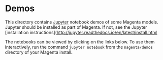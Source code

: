 # Demos

This directory contains [Jupyter](https://jupyter.org)
notebook demos of some Magenta models. Jupyter should be installed
as part of Magenta. If not, see the Jupyter
[installation instructions](http://jupyter.readthedocs.io/en/latest/install.html

The notebooks can be viewed by clicking on the links below. To use them interactively, run the command ``jupyter notebook`` from the ``magenta/demos`` directory of your Magenta install.
